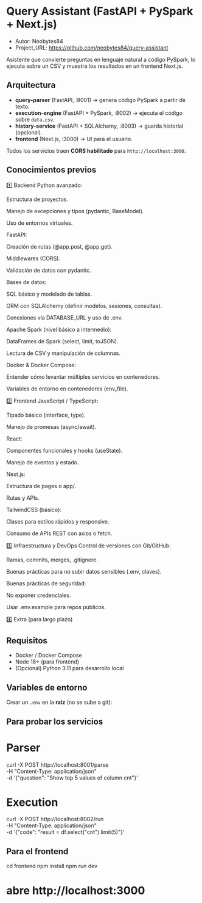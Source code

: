 # Query Assistant (FastAPI + PySpark + Next.js)

* Autor: Neobytes84
* Project_URL: https://github.com/neobytes84/query-assistant

Asistente que convierte preguntas en lenguaje natural a código PySpark, lo ejecuta sobre un CSV y muestra los resultados en un frontend Next.js.

## Arquitectura

- **query-parser** (FastAPI, :8001) → genera código PySpark a partir de texto.
- **execution-engine** (FastAPI + PySpark, :8002) → ejecuta el código sobre `data.csv`.
- **history-service** (FastAPI + SQLAlchemy, :8003) → guarda historial (opcional).
- **frontend** (Next.js, :3000) → UI para el usuario.

Todos los servicios traen **CORS habilitado** para `http://localhost:3000`.

## Conocimientos previos
1️⃣ Backend
Python avanzado:

Estructura de proyectos.

Manejo de excepciones y tipos (pydantic, BaseModel).

Uso de entornos virtuales.

FastAPI:

Creación de rutas (@app.post, @app.get).

Middlewares (CORS).

Validación de datos con pydantic.

Bases de datos:

SQL básico y modelado de tablas.

ORM con SQLAlchemy (definir modelos, sesiones, consultas).

Conexiones vía DATABASE_URL y uso de .env.

Apache Spark (nivel básico a intermedio):

DataFrames de Spark (select, limit, toJSON).

Lectura de CSV y manipulación de columnas.

Docker & Docker Compose:

Entender cómo levantar múltiples servicios en contenedores.

Variables de entorno en contenedores (env_file).

2️⃣ Frontend
JavaScript / TypeScript:

Tipado básico (interface, type).

Manejo de promesas (async/await).

React:

Componentes funcionales y hooks (useState).

Manejo de eventos y estado.

Next.js:

Estructura de pages o app/.

Rutas y APIs.

TailwindCSS (básico):

Clases para estilos rápidos y responsive.

Consumo de APIs REST con axios o fetch.

3️⃣ Infraestructura y DevOps
Control de versiones con Git/GitHub:

Ramas, commits, merges, .gitignore.

Buenas prácticas para no subir datos sensibles (.env, claves).

Buenas prácticas de seguridad:

No exponer credenciales.

Usar .env.example para repos públicos.

4️⃣ Extra (para largo plazo)

## Requisitos

- Docker / Docker Compose
- Node 18+ (para frontend)
- (Opcional) Python 3.11 para desarrollo local

## Variables de entorno

Crear un `.env` en la **raíz** (no se sube a git):

## Para probar los servicios
# Parser
curl -X POST http://localhost:8001/parse \
  -H "Content-Type: application/json" \
  -d '{"question": "Show top 5 values of column cnt"}'

# Execution
curl -X POST http://localhost:8002/run \
  -H "Content-Type: application/json" \
  -d '{"code": "result = df.select(\"cnt\").limit(5)"}'

## Para el frontend
cd frontend
npm install
npm run dev
# abre http://localhost:3000


